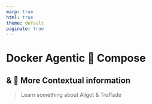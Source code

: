 ```yaml
---
marp: true
html: true
theme: default
paginate: true
---
```

<style>
.dodgerblue {
  color: dodgerblue;
}
</style>
# Docker Agentic 🐙 Compose
## & 🤖 More Contextual information
> Learn something about Aligot & Truffade

